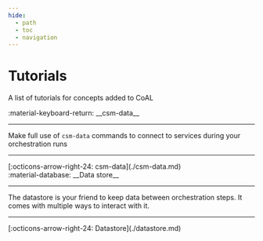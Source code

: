 ```yaml
---
hide:
  - path
  - toc
  - navigation
---
```

# Tutorials

A list of tutorials for concepts added to CoAL

<main class="grid" markdown>

<article markdown>
<div class="text" markdown>
:material-keyboard-return: __csm-data__

---
Make full use of `csm-data` commands to connect to services during your orchestration runs

---
<footer markdown>
[:octicons-arrow-right-24: csm-data](./csm-data.md)
</footer>
</div>
</article>

<article markdown>
<div class="text" markdown>
:material-database: __Data store__

---
The datastore is your friend to keep data between orchestration steps. It comes with multiple ways to interact with it.

---
<footer markdown>
[:octicons-arrow-right-24: Datastore](./datastore.md)
</footer>
</div>
</article>

</main>